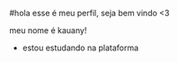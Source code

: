 #hola esse é meu perfil, seja bem vindo <3 

meu nome é kauany!
- estou estudando na plataforma










